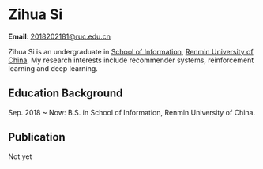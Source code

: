 # Zihua Si



**Email**: 2018202181@ruc.edu.cn

Zihua Si is an undergraduate in [School of Information](http://info.ruc.edu.cn/), [Renmin University of China](https://www.ruc.edu.cn/). My research interests include recommender systems, reinforcement learning and deep learning. 

## Education Background

Sep. 2018 ~ Now: B.S. in School of Information, Renmin University of China.

## Publication

Not yet
